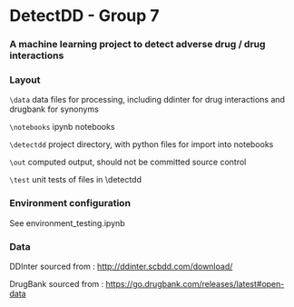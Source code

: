 # DetectDD - Group 7
### A machine learning project to detect adverse drug / drug interactions

### Layout
```\data``` data files for processing, including ddinter for drug interactions and drugbank for synonyms

```\notebooks``` ipynb notebooks

```\detectdd``` project directory, with python files for import into notebooks

```\out``` computed output, should not be committed source control

```\test``` unit tests of files in \detectdd

### Environment configuration
See environment_testing.ipynb


### Data
DDInter sourced from : http://ddinter.scbdd.com/download/

DrugBank sourced from : https://go.drugbank.com/releases/latest#open-data

